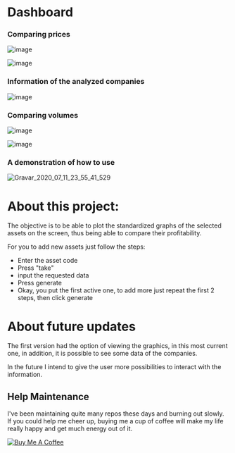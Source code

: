 # Dashboard

### Comparing prices

![image](https://user-images.githubusercontent.com/48841448/87237986-3d2b8700-c3d3-11ea-90e3-66be2d5bbff6.png)

![image](https://user-images.githubusercontent.com/48841448/87237999-546a7480-c3d3-11ea-984f-99f78f5f7d63.png)

### Information of the analyzed companies

![image](https://user-images.githubusercontent.com/48841448/87238012-706e1600-c3d3-11ea-848e-167564e263f9.png)

### Comparing volumes

![image](https://user-images.githubusercontent.com/48841448/87238024-9693b600-c3d3-11ea-81bc-0578b982c4ce.png)

![image](https://user-images.githubusercontent.com/48841448/87238036-b32fee00-c3d3-11ea-8de2-e268f913a2a0.png)

### A demonstration of how to use

![Gravar_2020_07_11_23_55_41_529](https://user-images.githubusercontent.com/48841448/87237944-c0001200-c3d2-11ea-9d91-1047ec14b213.gif)


# About this project:

The objective is to be able to plot the standardized graphs of the selected assets on the screen, thus being able to compare their profitability.

For you to add new assets just follow the steps:
* Enter the asset code
* Press "take"
* input the requested data
* Press generate
* Okay, you put the first active one, to add more just repeat the first 2 steps, then click generate

# About future updates

The first version had the option of viewing the graphics, in this most current one, in addition, it is possible to see some data of the companies.

In the future I intend to give the user more possibilities to interact with the information.

## Help Maintenance

I've been maintaining quite many repos these days and burning out slowly. If you could help me cheer up, buying me a cup of coffee will make my life really happy and get much energy out of it.

<a href="https://www.buymeacoffee.com/emesonfilho" target="_blank"><img src="https://www.buymeacoffee.com/assets/img/custom_images/purple_img.png" alt="Buy Me A Coffee" style="height: auto !important;width: auto !important;" ></a>
